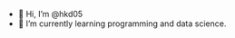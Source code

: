 - 👋 Hi, I’m @hkd05
- 🌱 I’m currently learning programming and data science.

<!---
hkd05/hkd05 is a ✨ special ✨ repository because its `README.md` (this file) appears on your GitHub profile.
You can click the Preview link to take a look at your changes.
--->
